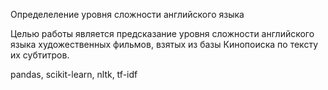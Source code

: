 Определеление уровня сложности английского языка

Целью работы является предсказание уровня сложности английского языка 
художественных фильмов, взятых из базы Кинопоиска по тексту их субтитров.

pandas, scikit-learn, nltk, tf-idf